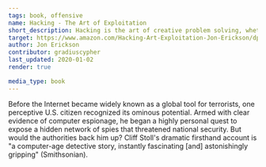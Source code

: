 ```yaml
---
tags: book, offensive
name: Hacking - The Art of Exploitation
short_description: Hacking is the art of creative problem solving, whether that means finding an unconventional solution to a difficult problem or exploiting holes in sloppy programming.
target: https://www.amazon.com/Hacking-Art-Exploitation-Jon-Erickson/dp/1593271441/
author: Jon Erickson
contributor: gradiuscypher
last_updated: 2020-01-02
render: true

media_type: book
---
```


Before the Internet became widely known as a global tool for terrorists, one perceptive U.S. citizen recognized its ominous potential. Armed with clear evidence of computer espionage, he began a highly personal quest to expose a hidden network of spies that threatened national security. But would the authorities back him up? Cliff Stoll's dramatic firsthand account is "a computer-age detective story, instantly fascinating [and] astonishingly gripping" (Smithsonian). 
